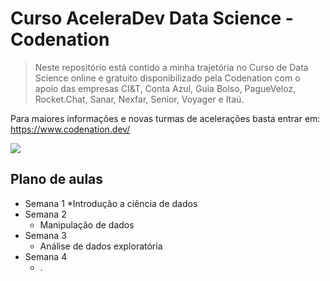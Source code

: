 # Curso AceleraDev Data Science - Codenation
> Neste repositório está contido a minha trajetória no Curso de Data Science online e gratuito disponibilizado pela Codenation com o apoio das empresas CI&T, Conta Azul, Guia Bolso, PagueVeloz, Rocket.Chat, Sanar, Nexfar, Senior, Voyager e Itaú.  

Para maiores informações e novas turmas de acelerações basta entrar em: https://www.codenation.dev/

![](../header.jpg)

## Plano de aulas 

* Semana 1
    *Introdução a ciência de dados
* Semana 2
    * Manipulação de dados 
* Semana 3
    * Análise de dados exploratória
* Semana 4
    * .

